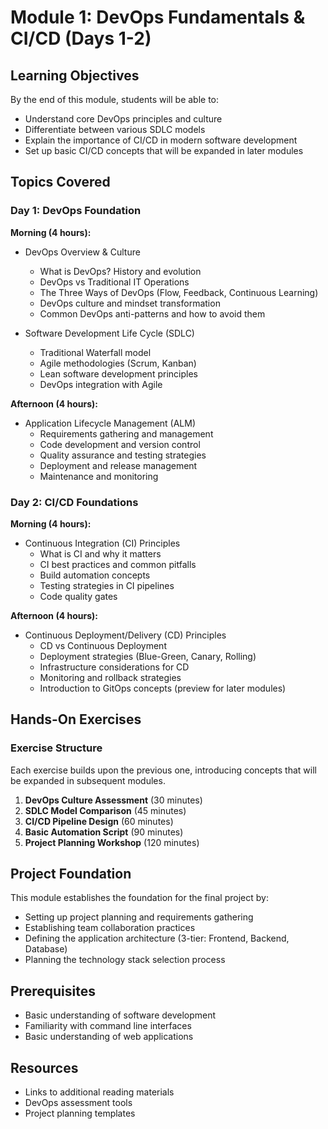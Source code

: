 # Module 1: DevOps Fundamentals & CI/CD (Days 1-2)

## Learning Objectives
By the end of this module, students will be able to:
- Understand core DevOps principles and culture
- Differentiate between various SDLC models
- Explain the importance of CI/CD in modern software development
- Set up basic CI/CD concepts that will be expanded in later modules

## Topics Covered

### Day 1: DevOps Foundation
**Morning (4 hours):**
- DevOps Overview & Culture
  - What is DevOps? History and evolution
  - DevOps vs Traditional IT Operations
  - The Three Ways of DevOps (Flow, Feedback, Continuous Learning)
  - DevOps culture and mindset transformation
  - Common DevOps anti-patterns and how to avoid them

- Software Development Life Cycle (SDLC)
  - Traditional Waterfall model
  - Agile methodologies (Scrum, Kanban)
  - Lean software development principles
  - DevOps integration with Agile

**Afternoon (4 hours):**
- Application Lifecycle Management (ALM)
  - Requirements gathering and management
  - Code development and version control
  - Quality assurance and testing strategies
  - Deployment and release management
  - Maintenance and monitoring

### Day 2: CI/CD Foundations
**Morning (4 hours):**
- Continuous Integration (CI) Principles
  - What is CI and why it matters
  - CI best practices and common pitfalls
  - Build automation concepts
  - Testing strategies in CI pipelines
  - Code quality gates

**Afternoon (4 hours):**
- Continuous Deployment/Delivery (CD) Principles
  - CD vs Continuous Deployment
  - Deployment strategies (Blue-Green, Canary, Rolling)
  - Infrastructure considerations for CD
  - Monitoring and rollback strategies
  - Introduction to GitOps concepts (preview for later modules)

## Hands-On Exercises

### Exercise Structure
Each exercise builds upon the previous one, introducing concepts that will be expanded in subsequent modules.

1. **DevOps Culture Assessment** (30 minutes)
2. **SDLC Model Comparison** (45 minutes) 
3. **CI/CD Pipeline Design** (60 minutes)
4. **Basic Automation Script** (90 minutes)
5. **Project Planning Workshop** (120 minutes)

## Project Foundation
This module establishes the foundation for the final project by:
- Setting up project planning and requirements gathering
- Establishing team collaboration practices
- Defining the application architecture (3-tier: Frontend, Backend, Database)
- Planning the technology stack selection process

## Prerequisites
- Basic understanding of software development
- Familiarity with command line interfaces
- Basic understanding of web applications

## Resources
- Links to additional reading materials
- DevOps assessment tools
- Project planning templates